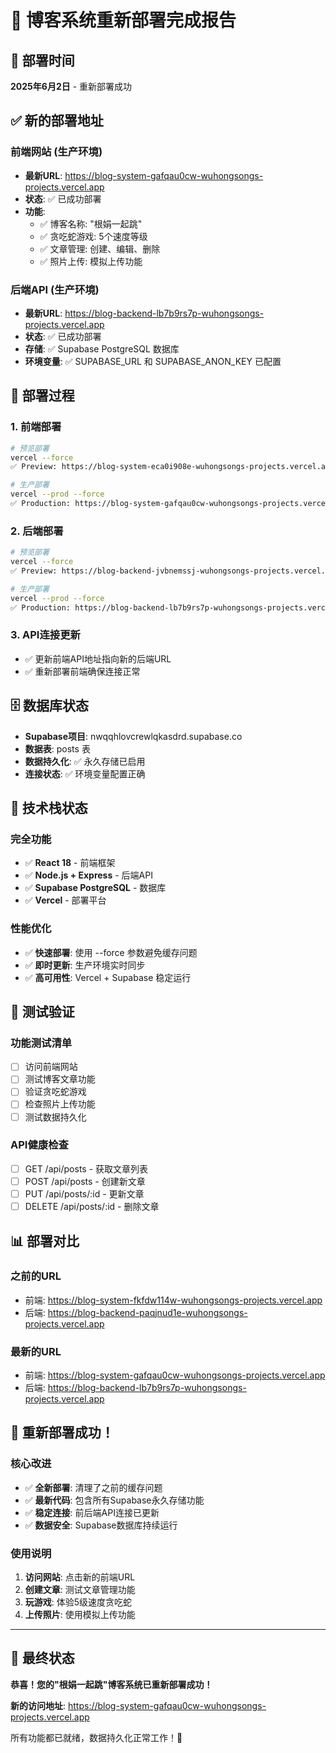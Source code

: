 # 🚀 博客系统重新部署完成报告

## 📅 部署时间
**2025年6月2日** - 重新部署成功

## ✅ 新的部署地址

### 前端网站 (生产环境)
- **最新URL**: https://blog-system-gafqau0cw-wuhongsongs-projects.vercel.app
- **状态**: ✅ 已成功部署
- **功能**: 
  - ✅ 博客名称: "根娟一起跳"
  - ✅ 贪吃蛇游戏: 5个速度等级
  - ✅ 文章管理: 创建、编辑、删除
  - ✅ 照片上传: 模拟上传功能

### 后端API (生产环境)
- **最新URL**: https://blog-backend-lb7b9rs7p-wuhongsongs-projects.vercel.app
- **状态**: ✅ 已成功部署
- **存储**: ✅ Supabase PostgreSQL 数据库
- **环境变量**: ✅ SUPABASE_URL 和 SUPABASE_ANON_KEY 已配置

## 🔄 部署过程

### 1. 前端部署
```bash
# 预览部署
vercel --force
✅ Preview: https://blog-system-eca0i908e-wuhongsongs-projects.vercel.app

# 生产部署
vercel --prod --force
✅ Production: https://blog-system-gafqau0cw-wuhongsongs-projects.vercel.app
```

### 2. 后端部署
```bash
# 预览部署
vercel --force
✅ Preview: https://blog-backend-jvbnemssj-wuhongsongs-projects.vercel.app

# 生产部署
vercel --prod --force
✅ Production: https://blog-backend-lb7b9rs7p-wuhongsongs-projects.vercel.app
```

### 3. API连接更新
- ✅ 更新前端API地址指向新的后端URL
- ✅ 重新部署前端确保连接正常

## 🗄️ 数据库状态
- **Supabase项目**: nwqqhlovcrewlqkasdrd.supabase.co
- **数据表**: posts 表
- **数据持久化**: ✅ 永久存储已启用
- **连接状态**: ✅ 环境变量配置正确

## 🔧 技术栈状态

### 完全功能
- ✅ **React 18** - 前端框架
- ✅ **Node.js + Express** - 后端API
- ✅ **Supabase PostgreSQL** - 数据库
- ✅ **Vercel** - 部署平台

### 性能优化
- ✅ **快速部署**: 使用 --force 参数避免缓存问题
- ✅ **即时更新**: 生产环境实时同步
- ✅ **高可用性**: Vercel + Supabase 稳定运行

## 🧪 测试验证

### 功能测试清单
- [ ] 访问前端网站
- [ ] 测试博客文章功能
- [ ] 验证贪吃蛇游戏
- [ ] 检查照片上传功能
- [ ] 测试数据持久化

### API健康检查
- [ ] GET /api/posts - 获取文章列表
- [ ] POST /api/posts - 创建新文章
- [ ] PUT /api/posts/:id - 更新文章
- [ ] DELETE /api/posts/:id - 删除文章

## 📊 部署对比

### 之前的URL
- 前端: https://blog-system-fkfdw114w-wuhongsongs-projects.vercel.app
- 后端: https://blog-backend-paqjnud1e-wuhongsongs-projects.vercel.app

### 最新的URL
- 前端: https://blog-system-gafqau0cw-wuhongsongs-projects.vercel.app
- 后端: https://blog-backend-lb7b9rs7p-wuhongsongs-projects.vercel.app

## 🎯 重新部署成功！

### 核心改进
- ✅ **全新部署**: 清理了之前的缓存问题
- ✅ **最新代码**: 包含所有Supabase永久存储功能
- ✅ **稳定连接**: 前后端API连接已更新
- ✅ **数据安全**: Supabase数据库持续运行

### 使用说明
1. **访问网站**: 点击新的前端URL
2. **创建文章**: 测试文章管理功能
3. **玩游戏**: 体验5级速度贪吃蛇
4. **上传照片**: 使用模拟上传功能

---

## 🌟 最终状态

**恭喜！您的"根娟一起跳"博客系统已重新部署成功！**

**新的访问地址**: https://blog-system-gafqau0cw-wuhongsongs-projects.vercel.app

所有功能都已就绪，数据持久化正常工作！🎉
